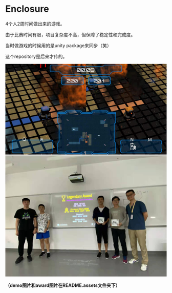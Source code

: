 # Enclosure

4个人2周时间做出来的游戏。

由于比赛时间有限，项目复杂度不高，但保障了稳定性和完成度。

当时做游戏的时候用的是unity package来同步（笑）

这个repository是后来才传的。

![demo](.\README.assets\demo.jpg)![award](.\README.assets\award.jpg)

**（demo图片和award图片在README.assets文件夹下）**
